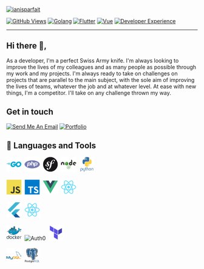 [![ianisparfait](https://i.imgur.com/7jsIrjP.png)][1]

[![GitHub Views](https://komarev.com/ghpvc/?username=ianisparfait&style=for-the-badge&color=B9C99D)][1]
[![Golang](https://img.shields.io/badge/Golang-♥-blue?logo=go&style=for-the-badge&color=0A84FF)][1]
[![Flutter](https://img.shields.io/badge/Flutter-♥-blue?logo=flutter&style=for-the-badge&color=47addc)][1]
[![Vue](https://img.shields.io/badge/Vue-%E2%99%A5-green?logo=vuedotjs&style=for-the-badge&color=3FB27F)][1]
[![Developer Experience](https://img.shields.io/badge/Developer%20Experience-♥-blue?logo=github&style=for-the-badge&color=red)][1]

---

## Hi there 👋,

As a developer, I'm a perfect Swiss Army knife. I'm always looking to improve the lives of my colleagues and as many people as possible through my work and my projects.
I'm always ready to take on challenges on projects that are parallel to the main subject, with the sole aim of improving the lives of teams, whatever the job and at whatever level.
At ease with new things, I'm a competitor. I'll take on any challenge thrown my way.

## Get in touch

[![Send Me An Email](https://img.shields.io/badge/Send%20Me%20An-EMail-blue?logo=gmail&style=for-the-badge&color=0A84FF)][2]
[![Portfolio](https://img.shields.io/badge/Visit-Portfolio-2A6161?logo=googlechrome&logoColor=EFF0B4&style=for-the-badge&color=2A6161)][3]

## 🧰 Languages and Tools

<div>
  <div id="back">
    <img src="https://github.com/devicons/devicon/blob/master/icons/go/go-original-wordmark.svg" title="Go" alt="Go" width="40" height="40"/>&nbsp;
    <img src="https://github.com/devicons/devicon/blob/master/icons/php/php-plain.svg" title="PHP" alt="PHP" width="40" height="40"/>&nbsp;
    <img src="https://github.com/devicons/devicon/blob/master/icons/symfony/symfony-original.svg" title="PHP" alt="PHP" width="40" height="40"/>&nbsp;
    <img src="https://github.com/devicons/devicon/blob/master/icons/nodejs/nodejs-original-wordmark.svg" title="NodeJS" alt="NodeJS" width="40" height="40"/>&nbsp;
    <img src="https://github.com/devicons/devicon/blob/master/icons/python/python-original-wordmark.svg" title="NodeJS" alt="NodeJS" width="40" height="40"/>&nbsp;
  </div><br>  
  <div id="front">
    <img src="https://github.com/devicons/devicon/blob/master/icons/javascript/javascript-original.svg" title="Javascript" alt="Javascript" width="40" height="40"/>&nbsp;
    <img src="https://github.com/devicons/devicon/blob/master/icons/typescript/typescript-original.svg" title="TypeScript" alt="TypeScript" width="40" height="40"/>&nbsp;
    <img src="https://github.com/devicons/devicon/blob/master/icons/vuejs/vuejs-original.svg" title="VueJS" alt="VueJS" width="40" height="40"/>&nbsp;
    <img src="https://github.com/devicons/devicon/blob/master/icons/react/react-original.svg" title="React" alt="React" width="40" height="40"/>&nbsp;
  </div><br>  
  <div id="mobile">
    <img src="https://github.com/devicons/devicon/blob/master/icons/flutter/flutter-original.svg" title="Flutter" alt="Flutter" width="40" height="40"/>&nbsp;
    <img src="https://github.com/devicons/devicon/blob/master/icons/react/react-original.svg" title="React native" alt="React native" width="40" height="40"/>&nbsp;
  </div><br>
  <div id="tools">
    <img src="https://github.com/devicons/devicon/blob/master/icons/docker/docker-original-wordmark.svg" title="Docker" alt="Docker" width="40" height="40"/>&nbsp;
    <img src="https://raw.githubusercontent.com/auth0/webauthn.me/775d2350173f1ed53fc34d93eb08e12ea04021af/img/logo-ft-white.svg" title="Auth0" alt="Auth0" width="55"/>&nbsp;
    <img src="https://github.com/devicons/devicon/blob/master/icons/terraform/terraform-original.svg" title="Terraform" alt="Terraform" width="40" height="40"/>&nbsp;
  </div><br>
  <div id="database">
    <img src="https://github.com/devicons/devicon/blob/master/icons/mysql/mysql-original-wordmark.svg" title="MySQL" alt="MySQL" width="40" height="40"/>&nbsp;
    <img src="https://github.com/devicons/devicon/blob/master/icons/postgresql/postgresql-original-wordmark.svg" title="PostgreSQL" alt="PostgreSQL" width="40" height="40"/>&nbsp;
  </div>   
</div>


<!-- Links --->
[1]: https://github.com/ianisparfait
[2]: mailto:parfait.ianis@gmail.com
[3]: https://ianisparfait.com/

